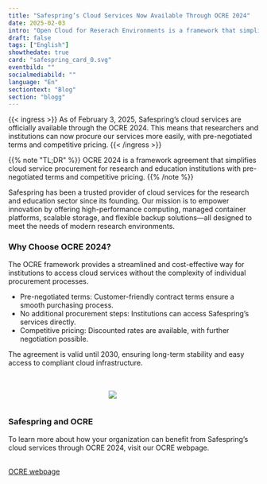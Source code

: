```yaml
---
title: "Safespring’s Cloud Services Now Available Through OCRE 2024"
date: 2025-02-03
intro: "Open Cloud for Reserach Environments is a framework that simplifies cloud service procurement."
draft: false
tags: ["English"]
showthedate: true
card: "safespring_card_0.svg"
eventbild: ""
socialmediabild: ""
language: "En"
sectiontext: "Blog"
section: "blogg"
---
```


{{< ingress >}}
As of February 3, 2025, Safespring’s cloud services are officially available through the OCRE 2024. This means that researchers and institutions can now procure our services more easily, with pre-negotiated terms and competitive pricing.
{{< /ingress >}}

{{% note "TL;DR" %}}
OCRE 2024 is a framework agreement that simplifies cloud service procurement for research and education institutions with pre-negotiated terms and competitive pricing.
{{% /note %}}

Safespring has been a trusted provider of cloud services for the research and education sector since its founding. Our mission is to empower innovation by offering high-performance computing, managed container platforms, scalable storage, and flexible backup solutions—all designed to meet the needs of modern research environments.

### Why Choose OCRE 2024?

The OCRE framework provides a streamlined and cost-effective way for institutions to access cloud services without the complexity of individual procurement processes.
- Pre-negotiated terms: Customer-friendly contract terms ensure a smooth purchasing process.
- No additional procurement steps: Institutions can access Safespring’s services directly.
- Competitive pricing: Discounted rates are available, with further negotiation possible.

The agreement is valid until 2030, ensuring long-term stability and easy access to compliant cloud infrastructure.

<br>
<br>
<div class="safespring-horisontal-card-container bg-white shadow-1 safespring-horisontal-card-row">
    <div class="safespring-horisontal-card-col safespring-horisontal-card-image" style="background-image: url(/img/card/ocre-background-blue.svg); display: flex;justify-content: center; align-items: center;" alt="">
        <img src="/img/card/ocre-logo-white.svg" style="max-width: 80%; min-width: 20%; min-height: 30px;">
    </div>
<div class="safespring-horisontal-card-col safespring-horisontal-card-content">
    <h3>Safespring and OCRE</h3>
    <p>To learn more about how your organization can benefit from Safespring’s cloud services through OCRE 2024, visit our OCRE webpage.</p>
    <br>
    <a class="button" href="/en/ocre/">OCRE webpage</a>
    <br>
</div>
</div>